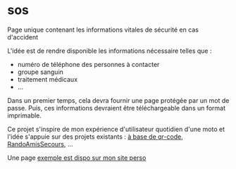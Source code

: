 # sos
Page unique contenant les informations vitales de sécurité en cas d'accident

L'idée est de rendre disponible les informations nécessaire telles que :
- numéro de téléphone des personnes à contacter
- groupe sanguin
- traitement médicaux
- …

Dans un premier temps, cela devra fournir une page protégée par un mot de passe. Puis, ces informations devraient être téléchargeable dans un format imprimable.

Ce projet s'inspire de mon expérience d'utilisateur quotidien d'une moto et l'idée s'appuie sur des projets existants : [à base de qr-code](https://www.slate.fr/life/73223/qr-code-accident-mercedes-secours), [RandoAmisSecours](https://www.randoamissecours.org/), …

Une page [exemple est dispo sur mon site perso](http://orangina-rouge.org/sos)
